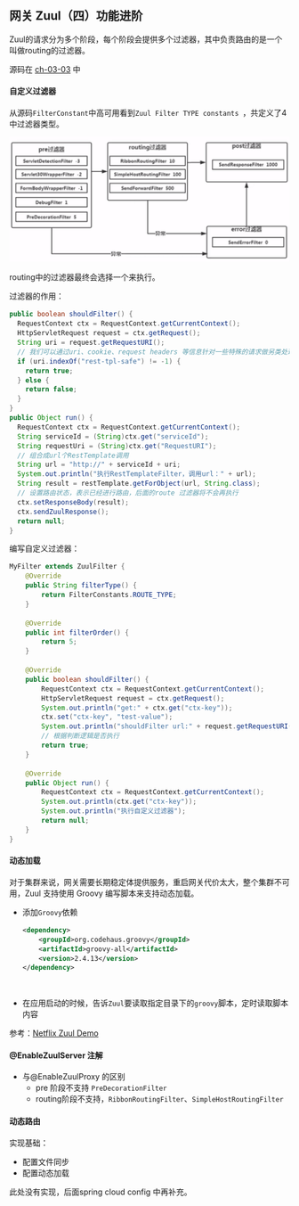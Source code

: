 ## 网关 Zuul（四）功能进阶

Zuul的请求分为多个阶段，每个阶段会提供多个过滤器，其中负责路由的是一个叫做routing的过滤器。

源码在 [ch-03-03](../ch-03-03/spring-zuul-eu-server2/src/main/java/org/orh/spring/cloud/ch303/EurekaServerApp.java) 中


#### 自定义过滤器

从源码`FilterConstant`中高可用看到`Zuul Filter TYPE constants `，共定义了4中过滤器类型。

![过滤器优先级](./attachement/filter-priority.png)

routing中的过滤器最终会选择一个来执行。 

过滤器的作用：

```java
public boolean shouldFilter() {
  RequestContext ctx = RequestContext.getCurrentContext();
  HttpServletRequest request = ctx.getRequest();
  String uri = request.getRequestURI();
  // 我们可以通过uri、cookie、request headers 等信息针对一些特殊的请求做另类处理
  if (uri.indexOf("rest-tpl-safe") != -1) {
    return true;
  } else {
    return false;
  } 
}
public Object run() {
  RequestContext ctx = RequestContext.getCurrentContext();
  String serviceId = (String)ctx.get("serviceId");
  String requestUri = (String)ctx.get("RequestURI");
  // 组合成url个RestTemplate调用
  String url = "http://" + serviceId + uri;
  System.out.println("执行RestTemplateFilter，调用url：" + url);
  String result = restTemplate.getForObject(url, String.class);
  // 设置路由状态，表示已经进行路由，后面的route 过滤器将不会再执行
  ctx.setResponseBody(result);
  ctx.sendZuulResponse();
  return null;
}
```



编写自定义过滤器：

```java
MyFilter extends ZuulFilter {
    @Override
    public String filterType() {
        return FilterConstants.ROUTE_TYPE;
    }

    @Override
    public int filterOrder() {
        return 5;
    }

    @Override
    public boolean shouldFilter() {
        RequestContext ctx = RequestContext.getCurrentContext();
        HttpServletRequest request = ctx.getRequest();
        System.out.println("get:" + ctx.get("ctx-key"));
        ctx.set("ctx-key", "test-value");
        System.out.println("shouldFilter url:" + request.getRequestURI());
        // 根据判断逻辑是否执行
        return true;
    }

    @Override
    public Object run() {
        RequestContext ctx = RequestContext.getCurrentContext();
        System.out.println(ctx.get("ctx-key"));
        System.out.println("执行自定义过滤器");
        return null;
    }
}
```



#### 动态加载

对于集群来说，网关需要长期稳定体提供服务，重启网关代价太大，整个集群不可用，Zuul 支持使用 Groovy 编写脚本来支持动态加载。

* 添加`Groovy`依赖

  ```xml
  <dependency>
      <groupId>org.codehaus.groovy</groupId>
      <artifactId>groovy-all</artifactId>
      <version>2.4.13</version>
  </dependency>
  ```

  ​

* 在应用启动的时候，告诉`Zuul`要读取指定目录下的`groovy`脚本，定时读取脚本内容

参考：[Netflix Zuul Demo](https://github.com/Netflix/zuul/blob/1.x/zuul-simple-webapp/src/main/java/com/netflix/zuul/StartServer.java)

#### @EnableZuulServer 注解

* 与@EnableZuulProxy 的区别
  * pre 阶段不支持 `PreDecorationFilter`
  * routing阶段不支持，`RibbonRoutingFilter`、`SimpleHostRoutingFilter`

#### 动态路由

实现基础：

* 配置文件同步
* 配置动态加载

此处没有实现，后面spring cloud config 中再补充。